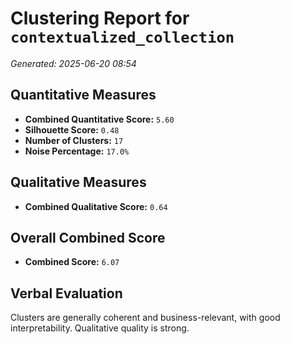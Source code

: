 # Clustering Report for `contextualized_collection`
_Generated: 2025-06-20 08:54_

## Quantitative Measures
- **Combined Quantitative Score:** `5.60`
- **Silhouette Score:** `0.48`
- **Number of Clusters:** `17`
- **Noise Percentage:** `17.0%`

## Qualitative Measures
- **Combined Qualitative Score:** `0.64`

## Overall Combined Score
- **Combined Score:** `6.07`

## Verbal Evaluation
Clusters are generally coherent and business-relevant, with good interpretability. Qualitative quality is strong.
